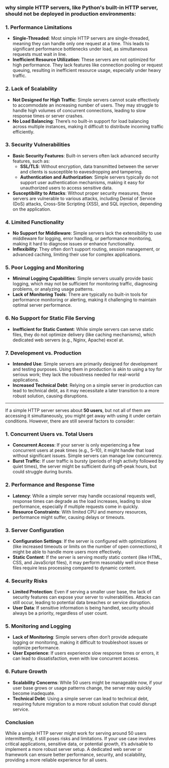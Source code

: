 ### why simple HTTP servers, like Python's built-in HTTP server, should not be deployed in production environments:


### 1. **Performance Limitations**

- **Single-Threaded**: Most simple HTTP servers are single-threaded, meaning they can handle only one request at a time. This leads to significant performance bottlenecks under load, as simultaneous requests must wait in line.
- **Inefficient Resource Utilization**: These servers are not optimized for high performance. They lack features like connection pooling or request queuing, resulting in inefficient resource usage, especially under heavy traffic.

### 2. **Lack of Scalability**

- **Not Designed for High Traffic**: Simple servers cannot scale effectively to accommodate an increasing number of users. They may struggle to handle high volumes of concurrent connections, leading to slow response times or server crashes.
- **No Load Balancing**: There’s no built-in support for load balancing across multiple instances, making it difficult to distribute incoming traffic efficiently.

### 3. **Security Vulnerabilities**

- **Basic Security Features**: Built-in servers often lack advanced security features, such as:
  - **SSL/TLS**: Without encryption, data transmitted between the server and clients is susceptible to eavesdropping and tampering.
  - **Authentication and Authorization**: Simple servers typically do not support user authentication mechanisms, making it easy for unauthorized users to access sensitive data.
- **Susceptibility to Attacks**: Without proper security measures, these servers are vulnerable to various attacks, including Denial of Service (DoS) attacks, Cross-Site Scripting (XSS), and SQL injection, depending on the application.

### 4. **Limited Functionality**

- **No Support for Middleware**: Simple servers lack the extensibility to use middleware for logging, error handling, or performance monitoring, making it hard to diagnose issues or enhance functionality.
- **Inflexibility**: They often don’t support routing, session management, or advanced caching, limiting their use for complex applications.

### 5. **Poor Logging and Monitoring**

- **Minimal Logging Capabilities**: Simple servers usually provide basic logging, which may not be sufficient for monitoring traffic, diagnosing problems, or analyzing usage patterns.
- **Lack of Monitoring Tools**: There are typically no built-in tools for performance monitoring or alerting, making it challenging to maintain optimal server performance.

### 6. **No Support for Static File Serving**

- **Inefficient for Static Content**: While simple servers can serve static files, they do not optimize delivery (like caching mechanisms), which dedicated web servers (e.g., Nginx, Apache) excel at.

### 7. **Development vs. Production**

- **Intended Use**: Simple servers are primarily designed for development and testing purposes. Using them in production is akin to using a toy for serious work; they lack the robustness needed for real-world applications.
- **Increased Technical Debt**: Relying on a simple server in production can lead to technical debt, as it may necessitate a later transition to a more robust solution, causing disruptions.

---

If a simple HTTP server serves about **50 users**, but not all of them are accessing it simultaneously, you might get away with using it under certain conditions. However, there are still several factors to consider:

### 1. **Concurrent Users vs. Total Users**
- **Concurrent Access**: If your server is only experiencing a few concurrent users at peak times (e.g., 5–10), it might handle that load without significant issues. Simple servers can manage low concurrency.
- **Burst Traffic**: If user traffic is bursty (periods of high activity followed by quiet times), the server might be sufficient during off-peak hours, but could struggle during bursts.

### 2. **Performance and Response Time**
- **Latency**: While a simple server may handle occasional requests well, response times can degrade as the load increases, leading to slow performance, especially if multiple requests come in quickly.
- **Resource Constraints**: With limited CPU and memory resources, performance might suffer, causing delays or timeouts.

### 3. **Server Configuration**
- **Configuration Settings**: If the server is configured with optimizations (like increased timeouts or limits on the number of open connections), it might be able to handle more users more effectively.
- **Static Content**: If the server is serving mostly static content (like HTML, CSS, and JavaScript files), it may perform reasonably well since these files require less processing compared to dynamic content.

### 4. **Security Risks**
- **Limited Protection**: Even if serving a smaller user base, the lack of security features can expose your server to vulnerabilities. Attacks can still occur, leading to potential data breaches or service disruption.
- **User Data**: If sensitive information is being handled, security should always be a priority, regardless of user count.

### 5. **Monitoring and Logging**
- **Lack of Monitoring**: Simple servers often don’t provide adequate logging or monitoring, making it difficult to troubleshoot issues or optimize performance.
- **User Experience**: If users experience slow response times or errors, it can lead to dissatisfaction, even with low concurrent access.

### 6. **Future Growth**
- **Scalability Concerns**: While 50 users might be manageable now, if your user base grows or usage patterns change, the server may quickly become inadequate.
- **Technical Debt**: Using a simple server can lead to technical debt, requiring future migration to a more robust solution that could disrupt service.

### Conclusion
While a simple HTTP server might work for serving around 50 users intermittently, it still poses risks and limitations. If your use case involves critical applications, sensitive data, or potential growth, it’s advisable to implement a more robust server setup. A dedicated web server or framework can ensure better performance, security, and scalability, providing a more reliable experience for all users.
